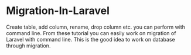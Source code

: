 # Migration-In-Laravel
Create table, add column, rename, drop column etc. you can perform with command line. From these tutorial you can easily work on migration of Laravel with command line. This is the good idea to work on database through migration.
